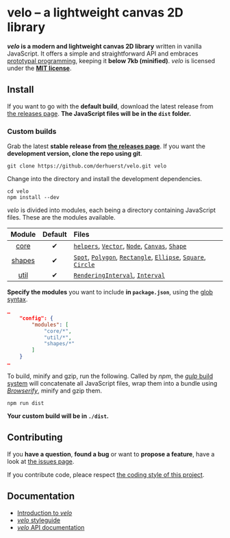# velo – a lightweight canvas 2D library

***velo* is a modern and lightweight canvas 2D library** written in vanilla JavaScript. It offers a simple and straightforward API and embraces [prototypal programming](http://davidwalsh.name/javascript-objects-deconstruction#simpler-object-object), keeping it **below 7kb (minified)**. *velo* is licensed under the **[MIT license](LICENSE)**.



## Install

If you want to go with the **default build**, download the latest release from [the releases page](/derhuerst/velo/releases). **The JavaScript files will be in the `dist` folder.**


### Custom builds

Grab the latest **stable release from [the releases page](/derhuerst/velo/releases)**. If you want the **development version, clone the repo using git**.

```shell
git clone https://github.com/derhuerst/velo.git velo
```

Change into the directory and install the development dependencies.

```shell
cd velo
npm install --dev
```

*velo* is divided into modules, each being a directory containing JavaScript files. These are the modules available.

|Module|Default|Files|
|:--:|:--:|:--|
|[core](src/core)|✔|[`helpers`](src/core/01-helpers.js), [`Vector`](src/core/02-Vector.js), [`Node`](src/core/04-Node.js), [`Canvas`](src/core/05-Canvas.js), [`Shape`](src/core/06-Shape.js)|
|[shapes](src/shapes)|✔|[`Spot`](src/shapes/01-Spot.js), [`Polygon`](src/shapes/02-Polygon.js), [`Rectangle`](src/shapes/03-Rectangle.js), [`Ellipse`](src/shapes/04-Ellipse.js), [`Square`](src/shapes/05-Square.js), [`Circle`](src/shapes/06-Circle.js)|
|[util](src/util)|✔|[`RenderingInterval`](src/util/01-RenderingInterval.js), [`Interval`](src/util/02-Interval.js)|

**Specify the modules** you want to include **in `package.json`**, using the [glob syntax](https://github.com/isaacs/node-glob#glob-primer).

```json
…
	"config": {
		"modules": [
			"core/*",
			"util/*",
			"shapes/*"
		]
	}
…
```

To build, minify and gzip, run the following. Called by *npm*, the [*gulp* build system](http://gulpjs.com) will concatenate all JavaScript files, wrap them into a bundle using [*Browserify*](http://browserify.org/), minify and gzip them.

```shell
npm run dist
```

**Your custom build will be in `./dist`.**



## Contributing

If you **have a question**, **found a bug** or want to **propose a feature**, have a look at [the issues page](https://github.com/derhuerst/velo/issues).

If you contribute code, pleace respect [the coding style of this project](.editorconfig).



## Documentation

- [Introduction to *velo*](docs/intro.md)
- [*velo* styleguide](docs/styleguide.md)
- [*velo* API documentation](docs/api.md)